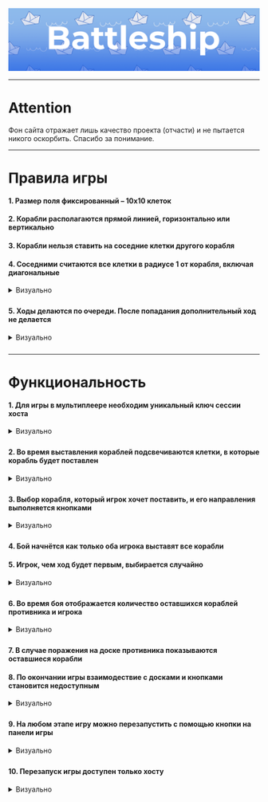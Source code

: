 <div align="center">
  <img src="media/Logo.png">
</div>

________________________________________________________________________________________________________

# Attention

Фон сайта отражает лишь качество проекта (отчасти) и не пытается никого оскорбить. Спасибо за понимание.

________________________________________________________________________________________________________

# Правила игры

#### 1. Размер поля фиксированный – 10х10 клеток
#### 2. Корабли располагаются прямой линией, горизонтально или вертикально

#### 3. Корабли нельзя ставить на соседние клетки другого корабля
#### 4. Соседними считаются все клетки в радиусе 1 от корабля, включая диагональные

<details style="margin-bottom:25px">
  <summary>Визуально</summary>
  
  <div style="display:flex; justify-content:space-evenly">
    <img src="media/Rules/Rules-1-2.png" title="Правила 1-2" width="400px">
    <img src="media/Rules/Rules-3-4.png" title="Правила 3-4" width="400px">
  </div>
</details>


#### 5. Ходы делаются по очереди. После попадания дополнительный ход не делается
<details style="margin-bottom:25px">
  <summary>Визуально</summary>

  ![Rules-5](media/Rules/Rules-5.gif)
</details>


________________________________________________________________________________________________________

# Функциональность

#### 1. Для игры в мультиплеере необходим уникальный ключ сессии хоста
<details style="margin-bottom:25px">
  <summary>Визуально</summary>

  ![Func-1](media/Functionality/Func-1.gif)
</details>

#### 2. Во время выставления кораблей подсвечиваются клетки, в которые корабль будет поставлен
<details style="margin-bottom:25px">
  <summary>Визуально</summary>

  ![Func-2](media/Functionality/Func-2.gif)
</details>

#### 3. Выбор корабля, который игрок хочет поставить, и его направления выполняется кнопками
<details style="margin-bottom:25px">
  <summary>Визуально</summary>

  ![Func-3](media/Functionality/Func-3.png)
</details>

#### 4. Бой начнётся как только оба игрока выставят все корабли
#### 5. Игрок, чем ход будет первым, выбирается случайно
<details style="margin-bottom:25px">
  <summary>Визуально</summary>

  ![Func-4-5](media/Functionality/Func-4-5.gif)
</details>

#### 6. Во время боя отображается количество оставшихся кораблей противника и игрока
<details style="margin-bottom:25px">
  <summary>Визуально</summary>

  ![Func-6](media/Functionality/Func-6.png)
</details>

#### 7. В случае поражения на доске противника показываются оставшиеся корабли
#### 8. По окончании игры взаимодествие с досками и кнопками становится недоступным
<details style="margin-bottom:25px">
  <summary>Визуально</summary>

  ![Func-7-8](media/Functionality/Func-7-8.gif)
</details>

#### 9. На любом этапе игру можно перезапустить с помощью кнопки на панели игры
<details style="margin-bottom:25px">
  <summary>Визуально</summary>

  ![Func-9](media/Functionality/Func-9.gif)
</details>

#### 10. Перезапуск игры доступен только хосту
<details style="margin-bottom:25px">
  <summary>Визуально</summary>

  ![Func-10](media/Functionality/Func-10.png)
</details>
